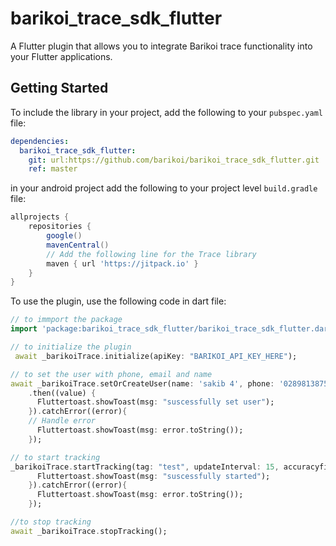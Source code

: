 # barikoi_trace_sdk_flutter

A  Flutter plugin that allows you to integrate Barikoi trace functionality into your Flutter applications.


## Getting Started

To include the library in your project, add the following to your `pubspec.yaml` file:

```yaml
dependencies:
  barikoi_trace_sdk_flutter: 
    git: url:https://github.com/barikoi/barikoi_trace_sdk_flutter.git
    ref: master
```

in your android project add the following to your project level `build.gradle` file:

```gradle
allprojects {
    repositories {
        google()
        mavenCentral()
        // Add the following line for the Trace library
        maven { url 'https://jitpack.io' }
    }
}
```

To use the plugin, use the following code in dart file:

```dart
// to immport the package
import 'package:barikoi_trace_sdk_flutter/barikoi_trace_sdk_flutter.dart';

// to initialize the plugin
 await _barikoiTrace.initialize(apiKey: "BARIKOI_API_KEY_HERE");

// to set the user with phone, email and name 
await _barikoiTrace.setOrCreateUser(name: 'sakib 4', phone: '02898138757405947942531335326' )
    .then((value) { 
      Fluttertoast.showToast(msg: "suscessfully set user");
    }).catchError((error){
    // Handle error
      Fluttertoast.showToast(msg: error.toString());
    });

// to start tracking 
_barikoiTrace.startTracking(tag: "test", updateInterval: 15, accuracyfilter: 100).then((value) {
      Fluttertoast.showToast(msg: "suscessfully started");
    }).catchError((error){
      Fluttertoast.showToast(msg: error.toString());
    });

//to stop tracking 
await _barikoiTrace.stopTracking();
```


